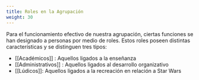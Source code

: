 ```yaml
---
title: Roles en la Agrupación
weight: 30
---
```

Para el funcionamiento efectivo de nuestra agrupación, ciertas funciones se han designado a personas por medio de roles. Estos roles poseen distintas características y se distinguen tres tipos:

- [[Académicos]] : Aquellos ligados a la enseñanza
- [[Administrativos]] : Aquellos ligados al desarrollo organizativo
-  [[Lúdicos]]: Aquellos ligados a la recreación en relación a Star Wars